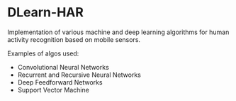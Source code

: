 # DLearn-HAR

Implementation of various machine and deep learning algorithms for human activity recognition based on mobile sensors.

Examples of algos used:
- Convolutional Neural Networks
- Recurrent and Recursive Neural Networks
- Deep Feedforward Networks
- Support Vector Machine

